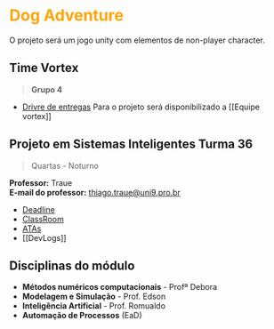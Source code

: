 # <span style="color: orange" > Dog Adventure </span> 

O projeto será um jogo unity com elementos de non-player character.



## Time Vortex
>  **Grupo 4**

- [Drivre de entregas](https://drive.google.com/drive/folders/17ebkzh4WJTSEhJIpBr6Lv4uR1Fc_vxb_)
Para o projeto será disponibilizado a  [[Equipe vortex]]

## Projeto em Sistemas Inteligentes Turma 36 
> Quartas - Noturno
 
**Professor:** Traue  
**E-mail do professor:** [thiago.traue@uni9.pro.br](mailto:thiago.traue@uni9.pro.br)

-   [Deadline](https://traue.github.io/2022-2_projetos/quarta_noite_t36)
-   [ClassRoom](https://classroom.google.com/c/NDg4ODEyMTA0ODQx?cjc=4tju4le)
-   [ATAs](https://drive.google.com/drive/folders/1MJ_7okpHpfHZdA2ST1JNCwoy7Tg4QlTy?usp=sharing)
-  [[DevLogs]]

## Disciplinas do módulo

-   **Métodos numéricos computacionais** - Profª Debora
-   **Modelagem e Simulação** - Prof. Edson
-   **Inteligência Artificial** - Prof. Romualdo
-   **Automação de Processos** (EaD)